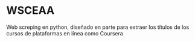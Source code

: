 # WSCEAA
Web screping en python, diseñado en parte para extraer los títulos de los cursos de plataformas en línea como Coursera
